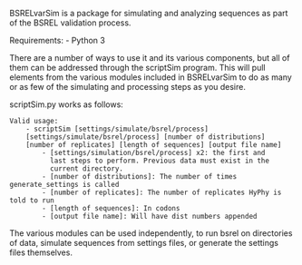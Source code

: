 BSRELvarSim is a package for simulating and analyzing sequences as part of
the BSREL validation process.

Requirements:
    - Python 3

There are a number of ways to use it and its various components, but all of
them can be addressed through the scriptSim program. This will pull elements
from the various modules included in BSRELvarSim to do as many or as few of
the simulating and processing steps as you desire.

scriptSim.py works as follows:

    Valid usage:
        - scriptSim [settings/simulate/bsrel/process]
        [settings/simulate/bsrel/process] [number of distributions]
        [number of replicates] [length of sequences] [output file name]
            - [settings/simulation/bsrel/process] x2: the first and
              last steps to perform. Previous data must exist in the
              current directory.
            - [number of distributions]: The number of times generate_settings is called
            - [number of replicates]: The number of replicates HyPhy is told to run
            - [length of sequences]: In codons
            - [output file name]: Will have dist numbers appended

The various modules can be used independently, to run bsrel on directories of
data, simulate sequences from settings files, or generate the settings files
themselves.
